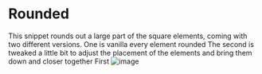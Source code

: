 # Rounded
This snippet rounds out a large part of the square elements, coming with two different versions.
One is vanilla every element rounded
The second is tweaked a little bit to adjust the placement of the elements and bring them down and closer together 
First 
![image](https://github.com/dyerbetes/assets/blob/main/photos/snippets/roundednour.png)
